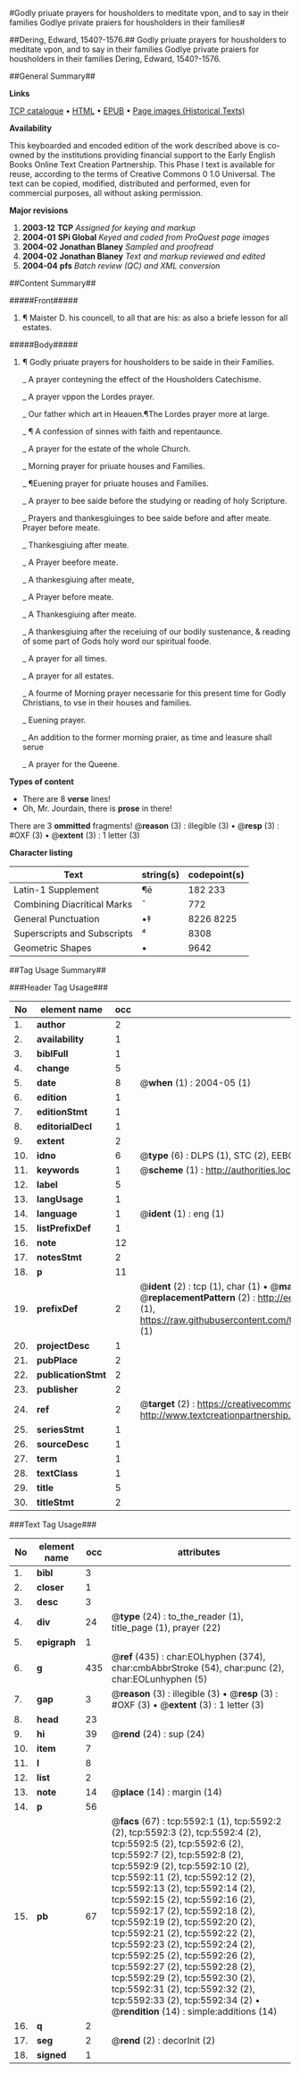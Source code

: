 #Godly priuate prayers for housholders to meditate vpon, and to say in their families Godlye private praiers for housholders in their families#

##Dering, Edward, 1540?-1576.##
Godly priuate prayers for housholders to meditate vpon, and to say in their families
Godlye private praiers for housholders in their families
Dering, Edward, 1540?-1576.

##General Summary##

**Links**

[TCP catalogue](http://www.ota.ox.ac.uk/tcp/)  • 
[HTML](http://tei.it.ox.ac.uk/tcp/Texts-HTML/free/A69/A69200.html)  • 
[EPUB](http://tei.it.ox.ac.uk/tcp/Texts-EPUB/free/A69/A69200.epub) • 
[Page images (Historical Texts)](https://data.historicaltexts.jisc.ac.uk/view?pubId=eebo-99841035e&pageId=eebo-99841035e-5592-1)

**Availability**

This keyboarded and encoded edition of the
	       work described above is co-owned by the institutions
	       providing financial support to the Early English Books
	       Online Text Creation Partnership. This Phase I text is
	       available for reuse, according to the terms of Creative
	       Commons 0 1.0 Universal. The text can be copied,
	       modified, distributed and performed, even for
	       commercial purposes, all without asking permission.

**Major revisions**

1. __2003-12__ __TCP__ *Assigned for keying and markup*
1. __2004-01__ __SPi Global__ *Keyed and coded from ProQuest page images*
1. __2004-02__ __Jonathan Blaney__ *Sampled and proofread*
1. __2004-02__ __Jonathan Blaney__ *Text and markup reviewed and edited*
1. __2004-04__ __pfs__ *Batch review (QC) and XML conversion*

##Content Summary##

#####Front#####

1. ¶ Maister D. his councell, to all that are his: as also a briefe lesson for all estates.

#####Body#####

1. ¶ Godly priuate prayers for housholders to be saide in their Families.

    _ A prayer conteyning the effect of the Housholders Catechisme.

    _ A prayer vppon the Lordes prayer.

    _ Our father which art in Heauen.¶The Lordes prayer more at large.

    _ ¶ A confession of sinnes with faith and repentaunce.

    _ A prayer for the estate of the whole Church.

    _ Morning prayer for priuate houses and Families.

    _ ¶Euening prayer for priuate houses and Families.

    _ A prayer to bee saide before the studying or reading of holy Scripture.

    _ Prayers and thankesgiuinges to bee saide before and after meate. Prayer before meate.

    _ Thankesgiuing after meate.

    _ A Prayer beefore meate.

    _ A thankesgiuing after meate,

    _ A Prayer before meate.

    _ A Thankesgiuing after meate.

    _ A thankesgiuing after the receiuing of our bodily sustenance, & reading of some part of Gods holy word our spiritual foode.

    _ A prayer for all times.

    _ A prayer for all estates.

    _ A fourme of Morning prayer necessarie for this present time for Godly Christians, to vse in their houses and families.

    _ Euening prayer.

    _ An addition to the former morning praier, as time and leasure shall serue

    _ A prayer for the Queene.

**Types of content**

  * There are 8 **verse** lines!
  * Oh, Mr. Jourdain, there is **prose** in there!

There are 3 **ommitted** fragments! 
 @__reason__ (3) : illegible (3)  •  @__resp__ (3) : #OXF (3)  •  @__extent__ (3) : 1 letter (3)

**Character listing**


|Text|string(s)|codepoint(s)|
|---|---|---|
|Latin-1 Supplement|¶é|182 233|
|Combining             Diacritical Marks|̄|772|
|General Punctuation|•‡|8226 8225|
|Superscripts             and Subscripts|⁴|8308|
|Geometric Shapes|▪|9642|

##Tag Usage Summary##

###Header Tag Usage###

|No|element name|occ|attributes|
|---|---|---|---|
|1.|__author__|2||
|2.|__availability__|1||
|3.|__biblFull__|1||
|4.|__change__|5||
|5.|__date__|8| @__when__ (1) : 2004-05 (1)|
|6.|__edition__|1||
|7.|__editionStmt__|1||
|8.|__editorialDecl__|1||
|9.|__extent__|2||
|10.|__idno__|6| @__type__ (6) : DLPS (1), STC (2), EEBO-CITATION (1), PROQUEST (1), VID (1)|
|11.|__keywords__|1| @__scheme__ (1) : http://authorities.loc.gov/ (1)|
|12.|__label__|5||
|13.|__langUsage__|1||
|14.|__language__|1| @__ident__ (1) : eng (1)|
|15.|__listPrefixDef__|1||
|16.|__note__|12||
|17.|__notesStmt__|2||
|18.|__p__|11||
|19.|__prefixDef__|2| @__ident__ (2) : tcp (1), char (1)  •  @__matchPattern__ (2) : ([0-9\-]+):([0-9IVX]+) (1), (.+) (1)  •  @__replacementPattern__ (2) : http://eebo.chadwyck.com/downloadtiff?vid=$1&page=$2 (1), https://raw.githubusercontent.com/textcreationpartnership/Texts/master/tcpchars.xml#$1 (1)|
|20.|__projectDesc__|1||
|21.|__pubPlace__|2||
|22.|__publicationStmt__|2||
|23.|__publisher__|2||
|24.|__ref__|2| @__target__ (2) : https://creativecommons.org/publicdomain/zero/1.0/ (1), http://www.textcreationpartnership.org/docs/. (1)|
|25.|__seriesStmt__|1||
|26.|__sourceDesc__|1||
|27.|__term__|1||
|28.|__textClass__|1||
|29.|__title__|5||
|30.|__titleStmt__|2||


###Text Tag Usage###

|No|element name|occ|attributes|
|---|---|---|---|
|1.|__bibl__|3||
|2.|__closer__|1||
|3.|__desc__|3||
|4.|__div__|24| @__type__ (24) : to_the_reader (1), title_page (1), prayer (22)|
|5.|__epigraph__|1||
|6.|__g__|435| @__ref__ (435) : char:EOLhyphen (374), char:cmbAbbrStroke (54), char:punc (2), char:EOLunhyphen (5)|
|7.|__gap__|3| @__reason__ (3) : illegible (3)  •  @__resp__ (3) : #OXF (3)  •  @__extent__ (3) : 1 letter (3)|
|8.|__head__|23||
|9.|__hi__|39| @__rend__ (24) : sup (24)|
|10.|__item__|7||
|11.|__l__|8||
|12.|__list__|2||
|13.|__note__|14| @__place__ (14) : margin (14)|
|14.|__p__|56||
|15.|__pb__|67| @__facs__ (67) : tcp:5592:1 (1), tcp:5592:2 (2), tcp:5592:3 (2), tcp:5592:4 (2), tcp:5592:5 (2), tcp:5592:6 (2), tcp:5592:7 (2), tcp:5592:8 (2), tcp:5592:9 (2), tcp:5592:10 (2), tcp:5592:11 (2), tcp:5592:12 (2), tcp:5592:13 (2), tcp:5592:14 (2), tcp:5592:15 (2), tcp:5592:16 (2), tcp:5592:17 (2), tcp:5592:18 (2), tcp:5592:19 (2), tcp:5592:20 (2), tcp:5592:21 (2), tcp:5592:22 (2), tcp:5592:23 (2), tcp:5592:24 (2), tcp:5592:25 (2), tcp:5592:26 (2), tcp:5592:27 (2), tcp:5592:28 (2), tcp:5592:29 (2), tcp:5592:30 (2), tcp:5592:31 (2), tcp:5592:32 (2), tcp:5592:33 (2), tcp:5592:34 (2)  •  @__rendition__ (14) : simple:additions (14)|
|16.|__q__|2||
|17.|__seg__|2| @__rend__ (2) : decorInit (2)|
|18.|__signed__|1||

